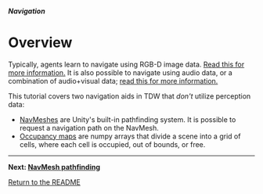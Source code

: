 ##### Navigation

# Overview

Typically, agents learn to navigate using RGB-D image data. [Read this for more information.](../visual_perception/overview.md) It is also possible to navigate using audio data, or a combination of audio+visual data; [read this for more information.](../audio/audio_perception.md)

This tutorial covers two navigation aids in TDW that *don't* utilize perception data:

- [NavMeshes](nav_mesh.md) are Unity's built-in pathfinding system. It is possible to request a navigation path  on the NavMesh.
- [Occupancy maps](occupancy_maps.md) are numpy arrays that divide a scene into a grid of cells, where each cell is occupied, out of bounds, or free. 

***

**Next: [NavMesh pathfinding](nav_mesh.md)**

[Return to the README](../../../README.md)

